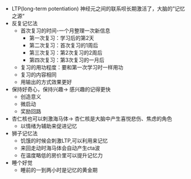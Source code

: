 - LTP(long-term potentiation)
  神经元之间的联系呗长期激活了，大脑的”记忆之源“
- 反复记忆法
	- 首次复习的时间-一个月整理一次新信息
		- 第一次复习：学习后的第2天
		- 第二次复习：首次复习的1周后
		- 第三次复习：第2次复习的2周后
		- 第四次复习：第3次复习的一月后
	- 复习的用功程度：要和第一次学习时一样用功
	- 复习的内容相同
	- 用输出的方式效果更好
- 保持好奇心，保持兴趣-> 感兴趣的记得更快
	- 创造意义
	- 微启动
	- 奖励回路
- 杏仁核也可以刺激海马体-> 杏仁核是大脑中产生喜悦悲伤、焦虑的角色
	- 以情绪为辅助来促进记忆
- 狮子记忆法
	- 饥饿的时候会刺激LTP,可以利用来记忆
	- 来回走动时海马体会自动产生cta波
	- 在温度略低的房价里可以提升记忆力
- 睡个好觉
	- 睡前的一到两小时是记忆的黄金期